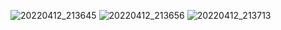 ![20220412_213645](https://user-images.githubusercontent.com/100521999/163034283-199a72f5-b60c-47b0-960b-4fc0fab6b142.jpg)
![20220412_213656](https://user-images.githubusercontent.com/100521999/163034306-90b230b6-8de4-4218-9d16-e0a842775d75.jpg)
![20220412_213713](https://user-images.githubusercontent.com/100521999/163034470-9f0c019b-d855-4e45-8ff9-06a1c8ec6724.jpg)
